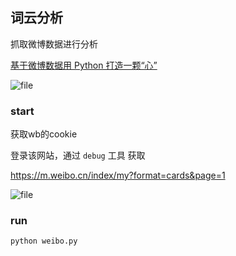 ## 词云分析

抓取微博数据进行分析

[基于微博数据用 Python 打造一颗“心”](https://www.cnblogs.com/zhijun/p/python-heart.html)

![file](https://dn-phphub.qbox.me/uploads/images/201711/30/5978/rcu2JxB41B.png)



### start

获取wb的cookie 

登录该网站，通过 `debug` 工具  获取

https://m.weibo.cn/index/my?format=cards&page=1

![file](https://dn-phphub.qbox.me/uploads/images/201711/30/5978/7iCaDvo64b.png)

### run

`python weibo.py`



